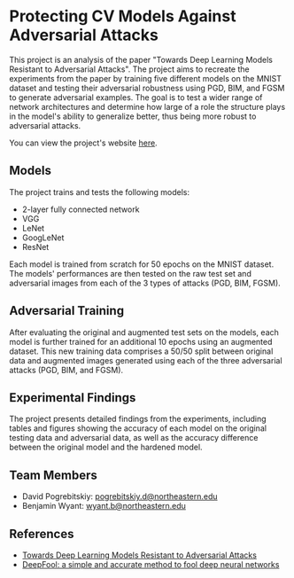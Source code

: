 # Protecting CV Models Against Adversarial Attacks

This project is an analysis of the paper "Towards Deep Learning Models Resistant to Adversarial Attacks". The project aims to recreate the experiments from the paper by training five different models on the MNIST dataset and testing their adversarial robustness using PGD, BIM, and FGSM to generate adversarial examples. The goal is to test a wider range of network architectures and determine how large of a role the structure plays in the model's ability to generalize better, thus being more robust to adversarial attacks.

You can view the project's website [here](https://expo.baulab.info/2024-Spring/pogrebitskiy/).

## Models

The project trains and tests the following models:

- 2-layer fully connected network
- VGG
- LeNet
- GoogLeNet
- ResNet

Each model is trained from scratch for 50 epochs on the MNIST dataset. The models' performances are then tested on the raw test set and adversarial images from each of the 3 types of attacks (PGD, BIM, FGSM).

## Adversarial Training

After evaluating the original and augmented test sets on the models, each model is further trained for an additional 10 epochs using an augmented dataset. This new training data comprises a 50/50 split between original data and augmented images generated using each of the three adversarial attacks (PGD, BIM, and FGSM).

## Experimental Findings

The project presents detailed findings from the experiments, including tables and figures showing the accuracy of each model on the original testing data and adversarial data, as well as the accuracy difference between the original model and the hardened model.

## Team Members

- David Pogrebitskiy: pogrebitskiy.d@northeastern.edu
- Benjamin Wyant: wyant.b@northeastern.edu

## References

- [Towards Deep Learning Models Resistant to Adversarial Attacks](https://arxiv.org/pdf/1706.06083.pdf)
- [DeepFool: a simple and accurate method to fool deep neural networks](https://arxiv.org/pdf/1511.04599.pdf)
